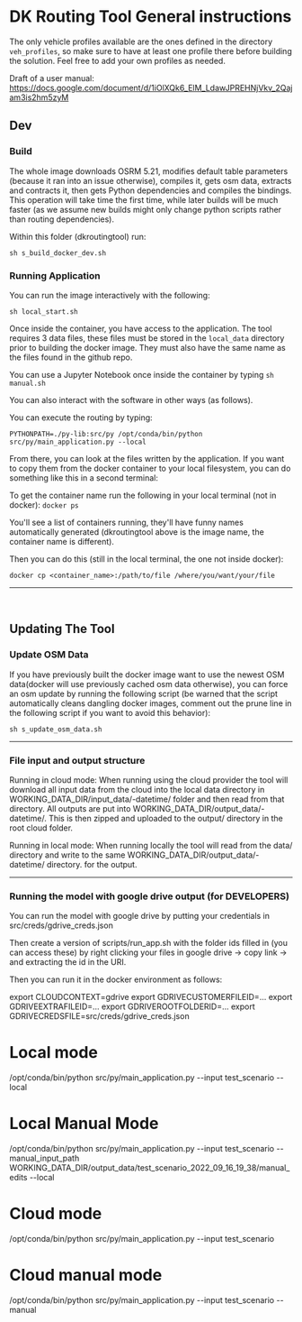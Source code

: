 
# DK Routing Tool General instructions

The only vehicle profiles available are the ones defined in the directory `veh_profiles`, so make sure to have at least one profile there before building the solution. Feel free to add your own profiles as needed.

Draft of a user manual: https://docs.google.com/document/d/1iOlXQk6_ElM_LdawJPREHNjVkv_2Qajam3is2hm5zyM

## Dev

### Build
The whole image downloads OSRM 5.21, modifies default table parameters (because it ran into an issue otherwise),
compiles it, gets osm data, extracts and contracts it, then gets Python dependencies and compiles the bindings. This operation will take time the first time, while later builds will be much faster (as we assume new builds might only change python scripts rather than routing dependencies).

Within this folder (dkroutingtool) run:

`sh s_build_docker_dev.sh`


### Running Application
You can run the image interactively with the following:

`sh local_start.sh`

Once inside the container,  you have access to the application. The tool requires 3 data files, these files must be stored in the `local_data` directory prior to building the docker image. They must also have the same name as the files found in the github repo.

You can use a Jupyter Notebook once inside the container by typing
`sh manual.sh`

You can also interact with the software in other ways (as follows).

You can execute the routing by typing:

`PYTHONPATH=./py-lib:src/py /opt/conda/bin/python src/py/main_application.py --local`

From there, you can look at the files written by the application. If you want to copy them from the docker container to your local filesystem, you can do something like this in a second terminal:

To get the container name run the following in your local terminal (not in docker):
`docker ps`

You'll see a list of containers running, they'll have funny names automatically generated (dkroutingtool above is the image name, the container name is different).

 Then you can do this (still in the local terminal, the one not inside docker):

`docker cp <container_name>:/path/to/file /where/you/want/your/file`

------------------------------------------------------------------------------------------

<br>

## Updating The Tool

### Update OSM Data
If you have previously built the docker image want to use the newest OSM data(docker will use previously cached osm
data otherwise), you can force an osm update by running the following script (be warned that the script automatically cleans dangling docker images, comment out the prune line in the following script if you want to avoid this behavior):

`sh s_update_osm_data.sh`
<br>

-----------------------------------------------------------
### File input and output structure

Running in cloud mode:
When running using the cloud provider the tool will download all input data from the cloud
into the local data directory in WORKING_DATA_DIR/input_data/<scenario>-datetime/ folder and
then read from that directory. All outputs are put into WORKING_DATA_DIR/output_data/<scenario>-datetime/.
This is then zipped and uploaded to the output/ directory in the root cloud folder.

Running in local mode:
When running locally the tool will read from the data/ directory and write to the same
WORKING_DATA_DIR/output_data/<scenario>-datetime/ directory. for the output.

------------------------------------------------------------------------------
### Running the model with google drive output (for DEVELOPERS)
You can run the model with google drive by putting your credentials in src/creds/gdrive_creds.json

Then create a version of scripts/run_app.sh with the folder ids filled in (you can access these) by right
clicking your files in google drive -> copy link -> and extracting the id in the URI.

Then you can run it in the docker environment as follows:

export CLOUDCONTEXT=gdrive
export GDRIVECUSTOMERFILEID=...
export GDRIVEEXTRAFILEID=...
export GDRIVEROOTFOLDERID=...
export GDRIVECREDSFILE=src/creds/gdrive_creds.json

# Local mode
/opt/conda/bin/python src/py/main_application.py --input test_scenario --local

# Local Manual Mode
/opt/conda/bin/python src/py/main_application.py --input test_scenario --manual_input_path WORKING_DATA_DIR/output_data/test_scenario_2022_09_16_19_38/manual_edits --local

# Cloud mode
/opt/conda/bin/python src/py/main_application.py --input test_scenario

# Cloud manual mode
/opt/conda/bin/python src/py/main_application.py --input test_scenario --manual

